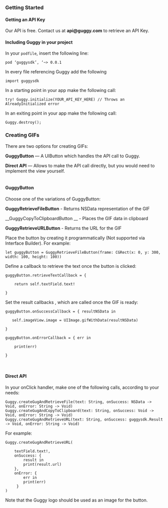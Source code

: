 ### Getting Started

#### Getting an API Key
Our API is free. Contact us at __api@guggy.com__ to retrieve an API Key.

#### Including Guggy in your project

In your `podfile`, insert the following line:
````
pod ‘guggysdk’, ‘~> 0.0.1
````

In every file referencing Guggy add the following

````
import guggysdk
````

In a starting point in your app make the following call:
````
try! Guggy.initialize(YOUR_API_KEY_HERE) // Throws an AlreadyInitialized error
````

In an exiting point in your app make the following call:

````
Guggy.destroy();
````

### Creating GIFs

There are two options for creating GIFs:

__GuggyButton__ — A UIButton which handles the API call to Guggy.

__Direct API__ — Allows to make the API call directly, but you
would need to implement the view yourself.<br/><br/>

#### GuggyButton

Choose one of the variations of GuggyButton:

__GuggyRetrieveFileButton__ - Returns NSData representation of the GIF
 
__GuggyCopyToClipboardButton __ - Places the GIF data in clipboard

__GuggyRetrieveURLButton__ - Returns the URL for the GIF

Place the button by creating it programmatically (Not supported via Interface Builder). For example:

````
let guggyButton = GuggyRetrieveFileButton(frame: CGRect(x: 0, y: 300, width: 100, height: 100))
````

Define a callback to retrieve the text once the button is clicked:

````
guggyButton.retrieveTextCallback = {
            
    return self.textField.text!
            
}
````

Set the result callbacks , which are called once the GIF is ready:

````
guggyButton.onSuccessCallback = { resultNSData in
            
   self.imageView.image = UIImage.gifWithData(resultNSData)
            
}
        
guggyButton.onErrorCallback = { err in
            
    print(err)
            
}
````

<br/>

#### Direct API

In your onClick handler, make one of the following calls, according to your needs:

````
Guggy.createGugAndRetrieveFile(text: String, onSuccess: NSData -> Void, onError: String -> Void)
Guggy.createGugAndCopyToClipboard(text: String, onSuccess: Void -> Void, onError: String -> Void)
Guggy.createGugAndRetrieveURL(text: String, onSuccess: guggysdk.Result -> Void, onError: String -> Void)
````

For example:
````
Guggy.createGugAndRetrieveURL(
            
    textField.text!,
    onSuccess: {
        result in
        print(result.url)
    },     
    onError: {
        err in
        print(err)       
     }   
)
````

Note that the Guggy logo should be used as an image for the button.
